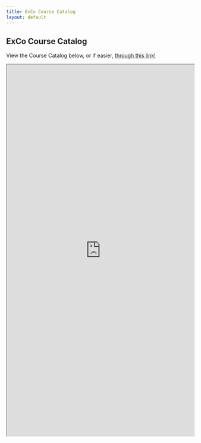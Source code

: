 ```yaml
---
title: ExCo Course Catalog
layout: default
---
```

## ExCo Course Catalog

<p>View the Course Catalog below, or if easier, <a href="https://docs.google.com/document/d/1wkTQwIIw-fEQ7Bg-fYvC2pnnmZENMSGWVCYCf9wX8Fg/edit">through this link!</a></p>

<iframe src="https://docs.google.com/document/d/e/2PACX-1vQPXkiR39tR0pfPmytxM1i_bF88YQlWJ8aAtRRleFReAuhy7KITwyk8uhCQTEyyKCNBCmyeJ86SV9GM/pub?embedded=true" width="100%" height="1000"></iframe>
